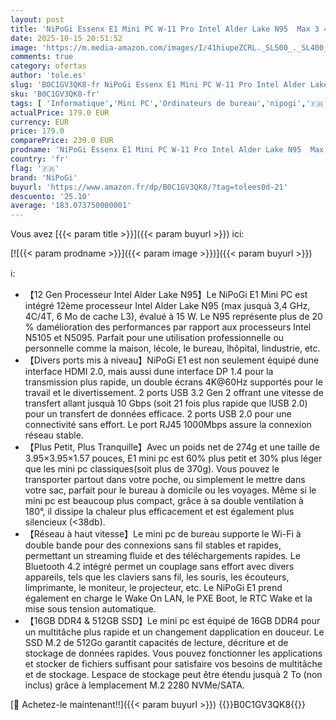 ```yaml
---
layout: post
title: 'NiPoGi Essenx E1 Mini PC W-11 Pro Ιntel Alder Lake N95  Max 3 4 GHz  16Go DDR4+512 Go SSD  Tour PC/Gigabit Ethernet/2.4+5G WiFi/BT4.2/HDMI 2.0+DP 1.4 Dual Display 4K@60Hz UHD Ordinateur de Bureau'
date: 2025-10-15 20:51:52
image: 'https://m.media-amazon.com/images/I/41hiupeZCRL._SL500_._SL400_.jpg'
comments: true
category: ofertas
author: 'tole.es'
slug: 'B0C1GV3QK8-fr NiPoGi Essenx E1 Mini PC W-11 Pro Ιntel Alder Lake N95 Max...'
sku: 'B0C1GV3QK8-fr'
tags: [ 'Informatique','Mini PC','Ordinateurs de bureau','nipogi','🇫🇷', ]
actualPrice: 179.0 EUR
currency: EUR
price: 179.0
comparePrice: 239.0 EUR
prodname: 'NiPoGi Essenx E1 Mini PC W-11 Pro Ιntel Alder Lake N95  Max 3 4 GHz  16Go DDR4+512 Go SSD  Tour PC/Gigabit Ethernet/2.4+5G WiFi/BT4.2/HDMI 2.0+DP 1.4 Dual Display 4K@60Hz UHD Ordinateur de Bureau'
country: 'fr'
flag: '🇫🇷'
brand: 'NiPoGi'
buyurl: 'https://www.amazon.fr/dp/B0C1GV3QK8/?tag=tolees0d-21'
descuento: '25.10'
average: '183.073750000001'
---
```


Vous avez [{{< param title >}}]({{< param buyurl >}}) ici:

[![{{< param prodname >}}]({{< param image >}})]({{< param buyurl >}})

ℹ️:

- 【12 Gen Processeur Intel Alder Lake N95】Le NiPoGi E1 Mini PC est intégré 12ème processeur Intel Alder Lake N95 (max jusquà 3,4 GHz, 4C/4T, 6 Mo de cache L3), évalué à 15 W. Le N95 représente plus de 20 % damélioration des performances par rapport aux processeurs Intel N5105 et N5095. Parfait pour une utilisation professionnelle ou personnelle comme la maison, lécole, le bureau, lhôpital, lindustrie, etc.
- 【Divers ports mis à niveau】NiPoGi E1 est non seulement équipé dune interface HDMI 2.0, mais aussi dune interface DP 1.4 pour la transmission plus rapide, un double écrans 4K@60Hz supportés pour le travail et le divertissement. 2 ports USB 3.2 Gen 2 offrant une vitesse de transfert allant jusquà 10 Gbps (soit 21 fois plus rapide que lUSB 2.0) pour un transfert de données efficace. 2 ports USB 2.0 pour une connectivité sans effort. Le port RJ45 1000Mbps assure la connexion réseau stable.
- 【Plus Petit, Plus Tranquille】Avec un poids net de 274g et une taille de 3.95×3.95×1.57 pouces, E1 mini pc est 60% plus petit et 30% plus léger que les mini pc classiques(soit plus de 370g). Vous pouvez le transporter partout dans votre poche, ou simplement le mettre dans votre sac, parfait pour le bureau à domicile ou les voyages. Même si le mini pc est beaucoup plus compact, grâce à sa double ventilation à 180°, il dissipe la chaleur plus efficacement et est également plus silencieux (<38db).
- 【Réseau à haut vitesse】Le mini pc de bureau supporte le Wi-Fi à double bande pour des connexions sans fil stables et rapides, permettant un streaming fluide et des téléchargements rapides. Le Bluetooth 4.2 intégré permet un couplage sans effort avec divers appareils, tels que les claviers sans fil, les souris, les écouteurs, limprimante, le moniteur, le projecteur, etc. Le NiPoGi E1 prend également en charge le Wake On LAN, le PXE Boot, le RTC Wake et la mise sous tension automatique.
- 【16GB DDR4 & 512GB SSD】Le mini pc est équipé de 16GB DDR4 pour un multitâche plus rapide et un changement dapplication en douceur. Le SSD M.2 de 512Go garantit capacités de lecture, décriture et de stockage de données rapides. Vous pouvez fonctionner les applications et stocker de fichiers suffisant pour satisfaire vos besoins de multitâche et de stockage. Lespace de stockage peut être étendu jusquà 2 To (non inclus) grâce à lemplacement M.2 2280 NVMe/SATA.

[🛒 Achetez-le maintenant!!]({{< param buyurl >}})
{{<world>}}B0C1GV3QK8{{</world>}}
